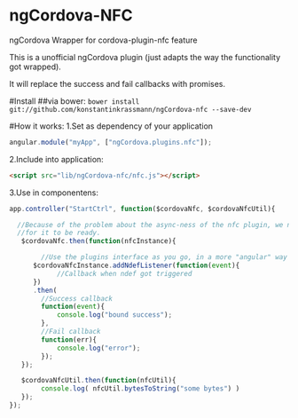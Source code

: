 ngCordova-NFC
==============

ngCordova Wrapper for cordova-plugin-nfc feature

This is a unofficial ngCordova plugin (just adapts the way the functionality got wrapped).

It will replace the success and fail callbacks with promises.

#Install
##via bower:
```bower install git://github.com/konstantinkrassmann/ngCordova-nfc --save-dev```

#How it works:
1.Set as dependency of your application
``` javascript
angular.module("myApp", ["ngCordova.plugins.nfc"]);
```
2.Include into application:
``` html
<script src="lib/ngCordova-nfc/nfc.js"></script>
```

3.Use in componentens:
``` javascript
app.controller("StartCtrl", function($cordovaNfc, $cordovaNfcUtil){

  //Because of the problem about the async-ness of the nfc plugin, we need to wait
  //for it to be ready.
   $cordovaNfc.then(function(nfcInstance){

        //Use the plugins interface as you go, in a more "angular" way
      $cordovaNfcInstance.addNdefListener(function(event){
            //Callback when ndef got triggered
      })
      .then(
        //Success callback
        function(event){
            console.log("bound success");
        },
        //Fail callback
        function(err){
            console.log("error");
        });
   });

   $cordovaNfcUtil.then(function(nfcUtil){
        console.log( nfcUtil.bytesToString("some bytes") )
   });    
});
```
